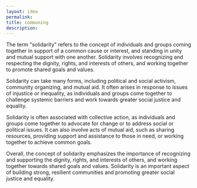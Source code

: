 ```yaml
---
layout: idea
permalink:
title: commoning
description:
---
```


The term "solidarity" refers to the concept of individuals and groups coming together in support of a common cause or interest, and standing in unity and mutual support with one another. Solidarity involves recognizing and respecting the dignity, rights, and interests of others, and working together to promote shared goals and values.

Solidarity can take many forms, including political and social activism, community organizing, and mutual aid. It often arises in response to issues of injustice or inequality, as individuals and groups come together to challenge systemic barriers and work towards greater social justice and equality.

Solidarity is often associated with collective action, as individuals and groups come together to advocate for change or to address social or political issues. It can also involve acts of mutual aid, such as sharing resources, providing support and assistance to those in need, or working together to achieve common goals.

Overall, the concept of solidarity emphasizes the importance of recognizing and supporting the dignity, rights, and interests of others, and working together towards shared goals and values. Solidarity is an important aspect of building strong, resilient communities and promoting greater social justice and equality.
